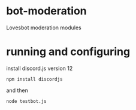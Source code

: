# bot-moderation

  

Lovesbot moderation modules
# running and configuring
install discord.js version 12

    npm install discordjs
    
    
 and then
  

    node testbot.js
